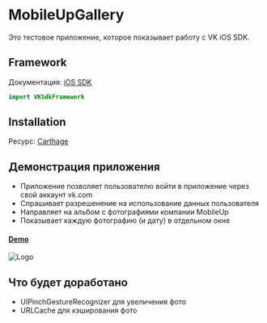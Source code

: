 # MobileUpGallery
Это тестовое приложение, которое показывает работу с VK iOS SDK.

## Framework 
Документация: [iOS SDK](https://vk.com/dev/ios_sdk)
``` swift 
import VKSdkFramework
```

## Installation
Ресурс: [Carthage](https://github.com/Carthage/Carthage#if-youre-building-for-ios)

## Демонстрация приложения
- Приложение позволяет пользователю войти в приложение через свой аккаунт vk.com
- Спрашивает разрешенение на использование данных пользователя
- Направляет на альбом с фотографиями компании MobileUp
- Показывает каждую фотографию (и дату) в отдельном окне

#### [Demo](https://youtu.be/wAP-63EEODw)

![Logo](https://sun9-47.userapi.com/impf/c604620/v604620667/6e39/JNrCTtGkp8s.jpg?size=200x200&quality=96&sign=c5c9f547df334a9ce301625a603ca607&type=album)

## Что будет доработано
- UIPinchGestureRecognizer для увеличения фото
- URLCache для кэширования фото
